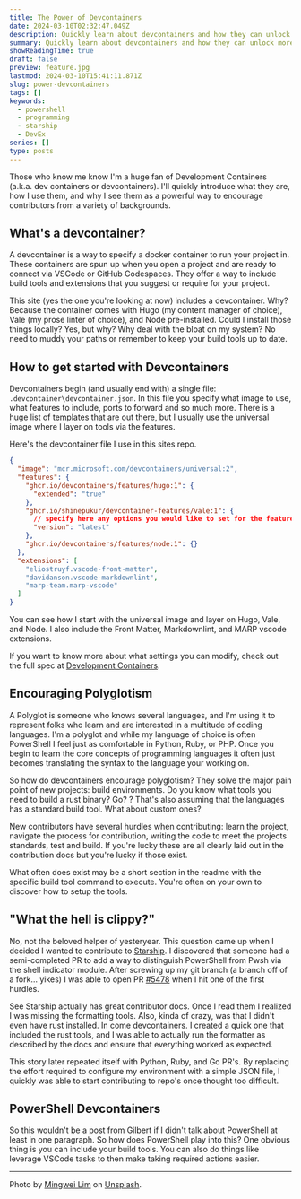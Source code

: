```yaml
---
title: The Power of Devcontainers
date: 2024-03-10T02:32:47.049Z
description: Quickly learn about devcontainers and how they can unlock more contributors to your projects.
summary: Quickly learn about devcontainers and how they can unlock more contributors to your projects.
showReadingTime: true
draft: false
preview: feature.jpg
lastmod: 2024-03-10T15:41:11.871Z
slug: power-devcontainers
tags: []
keywords:
  - powershell
  - programming
  - starship
  - DevEx
series: []
type: posts
---
```


Those who know me know I'm a huge fan of Development Containers (a.k.a. dev
containers or devcontainers). I'll quickly introduce what they are, how I use
them, and why I see them as a powerful way to encourage contributors from a
variety of backgrounds.

## What's a devcontainer?

A devcontainer is a way to specify a docker container to run your project in.
These containers are spun up when you open a project and are ready to connect
via VSCode or GitHub Codespaces. They offer a way to include build tools and
extensions that you suggest or require for your project.

This site (yes the one you're looking at now) includes a devcontainer. Why? Because
the container comes with Hugo (my content manager of choice), Vale (my prose
linter of choice), and Node pre-installed. Could I install those things
locally? Yes, but why? Why deal with the bloat on my system? No need to muddy
your paths or remember to keep your build tools up to date.

## How to get started with Devcontainers

Devcontainers begin (and usually end with) a single file:
`.devcontainer\devcontainer.json`. In this file you specify what image to use,
what features to include, ports to forward and so much more. There is a huge
list of [templates](https://containers.dev/templates) that are out there, but I
usually use the universal image where I layer on tools via the features.

Here's the devcontainer file I use in this sites repo.

```json
{
  "image": "mcr.microsoft.com/devcontainers/universal:2",
  "features": {
    "ghcr.io/devcontainers/features/hugo:1": {
      "extended": "true"
    },
    "ghcr.io/shinepukur/devcontainer-features/vale:1": {
      // specify here any options you would like to set for the feature
      "version": "latest"
    },
    "ghcr.io/devcontainers/features/node:1": {}
  },
  "extensions": [
    "eliostruyf.vscode-front-matter",
    "davidanson.vscode-markdownlint",
    "marp-team.marp-vscode"
  ]
}
```

You can see how I start with the universal image and layer on Hugo, Vale, and
Node. I also include the Front Matter, Markdownlint, and MARP vscode extensions.

If you want to know more about what settings you can modify, check out the full
spec at [Development Containers](https://containers.dev/).

## Encouraging Polyglotism

A Polyglot is someone who knows several languages, and I'm using it to represent
folks who learn and are interested in a multitude of coding languages. I'm a
polyglot and while my language of choice is often PowerShell I feel just as
comfortable in Python, Ruby, or PHP. Once you begin to learn the core concepts
of programming languages it often just becomes translating the syntax to the
language your working on.

So how do devcontainers encourage polyglotism? They solve the major pain point
of new projects: build environments. Do you know what tools you need to build a
rust binary? Go? <insert JS framework of the week>? That's also assuming that
the languages has a standard build tool. What about custom ones?

New contributors have several hurdles when contributing: learn the project,
navigate the process for contribution, writing the code to meet the projects
standards, test and build. If you're lucky these are all clearly laid out in
the contribution docs but you're lucky if those exist.

What often does exist may be a short section in the readme with the specific
build tool command to execute. You're often on your own to discover how to setup
the tools.

## "What the hell is clippy?"

No, not the beloved helper of yesteryear. This question came up when I decided I
wanted to contribute to [Starship](https://starship.rs). I discovered that
someone had a semi-completed PR to add a way to distinguish PowerShell from Pwsh
via the shell indicator module. After screwing up my git branch (a branch off of
a fork… yikes) I was able to open PR
[#5478](https://github.com/starship/starship/pull/5478) when I hit one of the first
hurdles.

See Starship actually has great contributor docs. Once I read them I realized I
was missing the formatting tools. Also, kinda of crazy, was that I didn't even
have rust installed. In come devcontainers. I created a quick one that included
the rust tools, and I was able to actually run the formatter as described by the
docs and ensure that everything worked as expected.

This story later repeated itself with Python, Ruby, and Go PR's. By replacing
the effort required to configure my environment with a simple JSON file, I
quickly was able to start contributing to repo's once thought too difficult.

## PowerShell Devcontainers

So this wouldn't be a post from Gilbert if I didn't talk about PowerShell at
least in one paragraph. So how does PowerShell play into this? One obvious thing
is you can include your build tools. You can also do things like leverage VSCode
tasks to then make taking required actions easier.

---

Photo by [Mingwei Lim](https://unsplash.com/@cmzw?utm_content=creditCopyText&utm_medium=referral&utm_source=unsplash) on [Unsplash](https://unsplash.com/photos/a-black-and-white-photo-of-a-spiral-design-K5T3UMuc114?utm_content=creditCopyText&utm_medium=referral&utm_source=unsplash).
